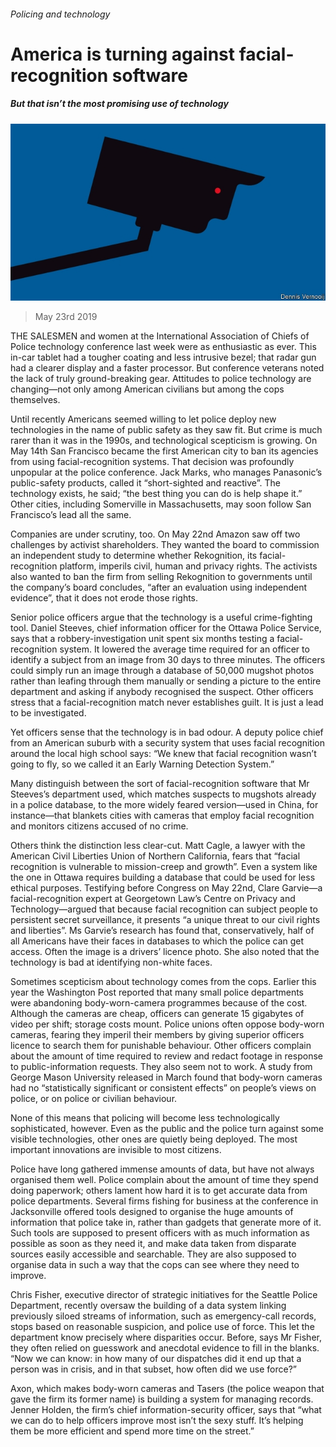 ###### Policing and technology

# America is turning against facial-recognition software 

##### But that isn’t the most promising use of technology 

![image](images/20190525_USD001_0.jpg) 

> May 23rd 2019 

THE SALESMEN and women at the International Association of Chiefs of Police technology conference last week were as enthusiastic as ever. This in-car tablet had a tougher coating and less intrusive bezel; that radar gun had a clearer display and a faster processor. But conference veterans noted the lack of truly ground-breaking gear. Attitudes to police technology are changing—not only among American civilians but among the cops themselves. 

Until recently Americans seemed willing to let police deploy new technologies in the name of public safety as they saw fit. But crime is much rarer than it was in the 1990s, and technological scepticism is growing. On May 14th San Francisco became the first American city to ban its agencies from using facial-recognition systems. That decision was profoundly unpopular at the police conference. Jack Marks, who manages Panasonic’s public-safety products, called it “short-sighted and reactive”. The technology exists, he said; “the best thing you can do is help shape it.” Other cities, including Somerville in Massachusetts, may soon follow San Francisco’s lead all the same. 

Companies are under scrutiny, too. On May 22nd Amazon saw off two challenges by activist shareholders. They wanted the board to commission an independent study to determine whether Rekognition, its facial-recognition platform, imperils civil, human and privacy rights. The activists also wanted to ban the firm from selling Rekognition to governments until the company’s board concludes, “after an evaluation using independent evidence”, that it does not erode those rights. 

Senior police officers argue that the technology is a useful crime-fighting tool. Daniel Steeves, chief information officer for the Ottawa Police Service, says that a robbery-investigation unit spent six months testing a facial-recognition system. It lowered the average time required for an officer to identify a subject from an image from 30 days to three minutes. The officers could simply run an image through a database of 50,000 mugshot photos rather than leafing through them manually or sending a picture to the entire department and asking if anybody recognised the suspect. Other officers stress that a facial-recognition match never establishes guilt. It is just a lead to be investigated. 

Yet officers sense that the technology is in bad odour. A deputy police chief from an American suburb with a security system that uses facial recognition around the local high school says: “We knew that facial recognition wasn’t going to fly, so we called it an Early Warning Detection System.” 

Many distinguish between the sort of facial-recognition software that Mr Steeves’s department used, which matches suspects to mugshots already in a police database, to the more widely feared version—used in China, for instance—that blankets cities with cameras that employ facial recognition and monitors citizens accused of no crime.  

Others think the distinction less clear-cut. Matt Cagle, a lawyer with the American Civil Liberties Union of Northern California, fears that “facial recognition is vulnerable to mission-creep and growth”. Even a system like the one in Ottawa requires building a database that could be used for less ethical purposes. Testifying before Congress on May 22nd, Clare Garvie—a facial-recognition expert at Georgetown Law’s Centre on Privacy and Technology—argued that because facial recognition can subject people to persistent secret surveillance, it presents “a unique threat to our civil rights and liberties”. Ms Garvie’s research has found that, conservatively, half of all Americans have their faces in databases to which the police can get access. Often the image is a drivers’ licence photo. She also noted that the technology is bad at identifying non-white faces. 

Sometimes scepticism about technology comes from the cops. Earlier this year the Washington Post reported that many small police departments were abandoning body-worn-camera programmes because of the cost. Although the cameras are cheap, officers can generate 15 gigabytes of video per shift; storage costs mount. Police unions often oppose body-worn cameras, fearing they imperil their members by giving superior officers licence to search them for punishable behaviour. Other officers complain about the amount of time required to review and redact footage in response to public-information requests. They also seem not to work. A study from George Mason University released in March found that body-worn cameras had no “statistically significant or consistent effects” on people’s views on police, or on police or civilian behaviour. 

None of this means that policing will become less technologically sophisticated, however. Even as the public and the police turn against some visible technologies, other ones are quietly being deployed. The most important innovations are invisible to most citizens. 

Police have long gathered immense amounts of data, but have not always organised them well. Police complain about the amount of time they spend doing paperwork; others lament how hard it is to get accurate data from police departments. Several firms fishing for business at the conference in Jacksonville offered tools designed to organise the huge amounts of information that police take in, rather than gadgets that generate more of it. Such tools are supposed to present officers with as much information as possible as soon as they need it, and make data taken from disparate sources easily accessible and searchable. They are also supposed to organise data in such a way that the cops can see where they need to improve. 

Chris Fisher, executive director of strategic initiatives for the Seattle Police Department, recently oversaw the building of a data system linking previously siloed streams of information, such as emergency-call records, stops based on reasonable suspicion, and police use of force. This let the department know precisely where disparities occur. Before, says Mr Fisher, they often relied on guesswork and anecdotal evidence to fill in the blanks. “Now we can know: in how many of our dispatches did it end up that a person was in crisis, and in that subset, how often did we use force?” 

Axon, which makes body-worn cameras and Tasers (the police weapon that gave the firm its former name) is building a system for managing records. Jenner Holden, the firm’s chief information-security officer, says that “what we can do to help officers improve most isn’t the sexy stuff. It’s helping them be more efficient and spend more time on the street.”  


